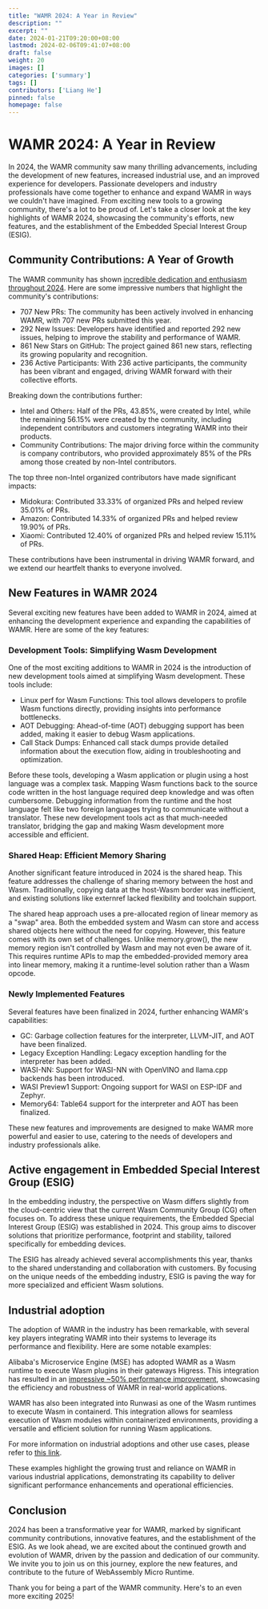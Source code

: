 ```yaml
---
title: "WAMR 2024: A Year in Review"
description: ""
excerpt: ""
date: 2024-01-21T09:20:00+08:00
lastmod: 2024-02-06T09:41:07+08:00
draft: false
weight: 20
images: []
categories: ['summary']
tags: []
contributors: ['Liang He']
pinned: false
homepage: false
---
```


# WAMR 2024: A Year in Review

In 2024, the WAMR community saw many thrilling advancements, including the development of new features, increased industrial use, and an improved experience for developers. Passionate developers and industry professionals have come together to enhance and expand WAMR in ways we couldn't have imagined. From exciting new tools to a growing community, there's a lot to be proud of. Let's take a closer look at the key highlights of WAMR 2024, showcasing the community's efforts, new features, and the establishment of the Embedded Special Interest Group (ESIG).

## Community Contributions: A Year of Growth

The WAMR community has shown [incredible dedication and enthusiasm throughout 2024](https://next.ossinsight.io/analyze/bytecodealliance?period=past_12_months&repoIds=184654298#overview). Here are some impressive numbers that highlight the community's contributions:

- 707 New PRs: The community has been actively involved in enhancing WAMR, with 707 new PRs submitted this year.
- 292 New Issues: Developers have identified and reported 292 new issues, helping to improve the stability and performance of WAMR.
- 861 New Stars on GitHub: The project gained 861 new stars, reflecting its growing popularity and recognition.
- 236 Active Participants: With 236 active participants, the community has been vibrant and engaged, driving WAMR forward with their collective efforts.

Breaking down the contributions further:

- Intel and Others: Half of the PRs, 43.85%, were created by Intel, while the remaining 56.15% were created by the community, including independent contributors and customers integrating WAMR into their products.
- Community Contributions: The major driving force within the community is company contributors, who provided approximately 85% of the PRs among those created by non-Intel contributors.

The top three non-Intel organized contributors have made significant impacts:

- Midokura: Contributed 33.33% of organized PRs and helped review 35.01% of PRs.
- Amazon: Contributed 14.33% of organized PRs and helped review 19.90% of PRs.
- Xiaomi: Contributed 12.40% of organized PRs and helped review 15.11% of PRs.

These contributions have been instrumental in driving WAMR forward, and we extend our heartfelt thanks to everyone involved.

## New Features in WAMR 2024

Several exciting new features have been added to WAMR in 2024, aimed at enhancing the development experience and expanding the capabilities of WAMR. Here are some of the key features:

### Development Tools: Simplifying Wasm Development

One of the most exciting additions to WAMR in 2024 is the introduction of new development tools aimed at simplifying Wasm development. These tools include:

- Linux perf for Wasm Functions: This tool allows developers to profile Wasm functions directly, providing insights into performance bottlenecks.
- AOT Debugging: Ahead-of-time (AOT) debugging support has been added, making it easier to debug Wasm applications.
- Call Stack Dumps: Enhanced call stack dumps provide detailed information about the execution flow, aiding in troubleshooting and optimization.

Before these tools, developing a Wasm application or plugin using a host language was a complex task. Mapping Wasm functions back to the source code written in the host language required deep knowledge and was often cumbersome. Debugging information from the runtime and the host language felt like two foreign languages trying to communicate without a translator. These new development tools act as that much-needed translator, bridging the gap and making Wasm development more accessible and efficient.

### Shared Heap: Efficient Memory Sharing

Another significant feature introduced in 2024 is the shared heap. This feature addresses the challenge of sharing memory between the host and Wasm. Traditionally, copying data at the host-Wasm border was inefficient, and existing solutions like externref lacked flexibility and toolchain support.

The shared heap approach uses a pre-allocated region of linear memory as a "swap" area. Both the embedded system and Wasm can store and access shared objects here without the need for copying. However, this feature comes with its own set of challenges. Unlike memory.grow(), the new memory region isn't controlled by Wasm and may not even be aware of it. This requires runtime APIs to map the embedded-provided memory area into linear memory, making it a runtime-level solution rather than a Wasm opcode.

### Newly Implemented Features

Several features have been finalized in 2024, further enhancing WAMR's capabilities:

- GC: Garbage collection features for the interpreter, LLVM-JIT, and AOT have been finalized.
- Legacy Exception Handling: Legacy exception handling for the interpreter has been added.
- WASI-NN: Support for WASI-NN with OpenVINO and llama.cpp backends has been introduced.
- WASI Preview1 Support: Ongoing support for WASI on ESP-IDF and Zephyr.
- Memory64: Table64 support for the interpreter and AOT has been finalized.

These new features and improvements are designed to make WAMR more powerful and easier to use, catering to the needs of developers and industry professionals alike.

## Active engagement in Embedded Special Interest Group (ESIG)

In the embedding industry, the perspective on Wasm differs slightly from the cloud-centric view that the current Wasm Community Group (CG) often focuses on. To address these unique requirements, the Embedded Special Interest Group (ESIG) was established in 2024. This group aims to discover solutions that prioritize performance, footprint and stability, tailored specifically for embedding devices.

The ESIG has already achieved several accomplishments this year, thanks to the shared understanding and collaboration with customers. By focusing on the unique needs of the embedding industry, ESIG is paving the way for more specialized and efficient Wasm solutions.

## Industrial adoption

The adoption of WAMR in the industry has been remarkable, with several key players integrating WAMR into their systems to leverage its performance and flexibility. Here are some notable examples:

Alibaba's Microservice Engine (MSE) has adopted WAMR as a Wasm runtime to execute Wasm plugins in their gateways Higress. This integration has resulted in an [impressive ~50% performance improvement](https://www.alibabacloud.com/blog/higresss-new-wasm-runtime-greatly-improves-performance_601025), showcasing the efficiency and robustness of WAMR in real-world applications.

WAMR has also been integrated into Runwasi as one of the Wasm runtimes to execute Wasm in containerd. This integration allows for seamless execution of Wasm modules within containerized environments, providing a versatile and efficient solution for running Wasm applications.

For more information on industrial adoptions and other use cases, please refer to [this link](https://github.com/bytecodealliance/wasm-micro-runtime/blob/main/ADOPTERS.md).

These examples highlight the growing trust and reliance on WAMR in various industrial applications, demonstrating its capability to deliver significant performance enhancements and operational efficiencies.

## Conclusion

2024 has been a transformative year for WAMR, marked by significant community contributions, innovative features, and the establishment of the ESIG. As we look ahead, we are excited about the continued growth and evolution of WAMR, driven by the passion and dedication of our community. We invite you to join us on this journey, explore the new features, and contribute to the future of WebAssembly Micro Runtime.

Thank you for being a part of the WAMR community. Here's to an even more exciting 2025!
